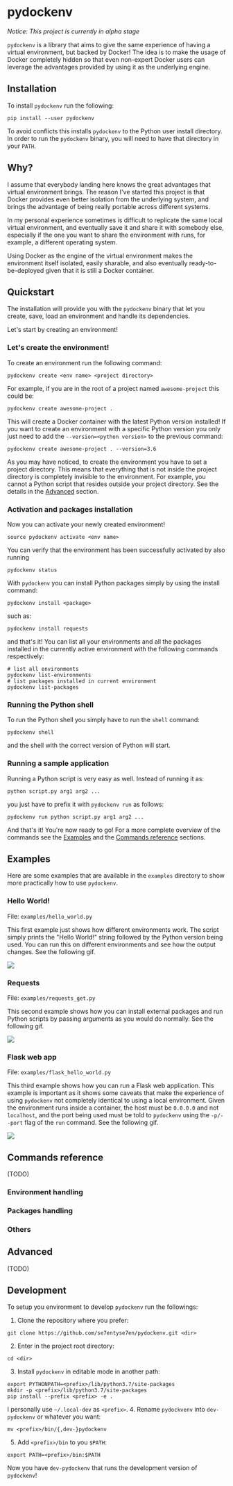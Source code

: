 # pydockenv

*Notice: This project is currently in alpha stage*

`pydockenv` is a library that aims to give the same experience of having a virtual environment, but backed by Docker! The idea is to make the usage of Docker completely hidden so that even non-expert Docker users can leverage the advantages provided by using it as the underlying engine.

## Installation

To install `pydockenv` run the following:
```
pip install --user pydockenv
```

To avoid conflicts this installs `pydockenv` to the Python user install directory. In order to run the `pydockenv` binary, you will need to have that directory in your `PATH`.


## Why?

I assume that everybody landing here knows the great advantages that virtual environment brings. The reason I've started this project is that Docker provides even better isolation from the underlying system, and brings the advantage of being really portable across different systems.

In my personal experience sometimes is difficult to replicate the same local virtual environment, and eventually save it and share it with somebody else, especially if the one you want to share the environment with runs, for example, a different operating system.

Using Docker as the engine of the virtual environment makes the environment itself isolated, easily sharable, and also eventually ready-to-be-deployed given that it is still a Docker container.

## Quickstart

The installation will provide you with the `pydockenv` binary that let you create, save, load an environment and handle its dependencies.

Let's start by creating an environment!

### Let's create the environment!

To create an environment run the following command:
```
pydockenv create <env name> <project directory>
```

For example, if you are in the root of a project named `awesome-project` this could be:
```
pydockenv create awesome-project .
```

This will create a Docker container with the latest Python version installed! If you want to create an environment with a specific Python version you only just need to add the `--version=<python version>` to the previous command:
```
pydockenv create awesome-project . --version=3.6
```

As you may have noticed, to create the environment you have to set a project directory. This means that everything that is not inside the project directory is completely invisible to the environment. For example, you cannot a Python script that resides outside your project directory. See the details in the [Advanced](#advanced) section.

### Activation and packages installation

Now you can activate your newly created environment!
```
source pydockenv activate <env name>
```

You can verify that the environment has been successfully activated by also running
```
pydockenv status
```

With `pydockenv` you can install Python packages simply by using the install command:
```
pydockenv install <package>
```
such as:
```
pydockenv install requests
```

and that's it! You can list all your environments and all the packages installed in the currently active environment with the following commands respectively:
```
# list all environments
pydockenv list-environments
# list packages installed in current environment
pydockenv list-packages
```

### Running the Python shell

To run the Python shell you simply have to run the `shell` command:
```
pydockenv shell
```
and the shell with the correct version of Python will start.

### Running a sample application

Running a Python script is very easy as well. Instead of running it as:
```
python script.py arg1 arg2 ...
```
you just have to prefix it with `pydockenv run` as follows:
```
pydockenv run python script.py arg1 arg2 ...
```

And that's it! You're now ready to go!
For a more complete overview of the commands see the [Examples](#examples) and the [Commands reference](#commands-reference) sections.


## Examples

Here are some examples that are available in the `examples` directory to show more practically how to use `pydockenv`.

### Hello World!

File: `examples/hello_world.py`

This first example just shows how different environments work. The script simply prints the "Hello World!" string followed by the Python version being used. You can run this on different environments and see how the output changes. See the following gif.

![](https://raw.githubusercontent.com/se7entyse7en/pydockenv/master/assets/hello-world.gif)

### Requests

File: `examples/requests_get.py`

This second example shows how you can install external packages and run Python scripts by passing arguments as you would do normally. See the following gif.

![](https://raw.githubusercontent.com/se7entyse7en/pydockenv/master/assets/requests-get.gif)

### Flask web app

File: `examples/flask_hello_world.py`

This third example shows how you can run a Flask web application. This example is important as it shows some caveats that make the experience of using `pydockenv` not completely identical to using a local environment. Given the environment runs inside a container, the host must be `0.0.0.0` and not `localhost`, and the port being used must be told to `pydockenv` using the `-p/--port` flag of the `run` command. See the following gif.

![](https://raw.githubusercontent.com/se7entyse7en/pydockenv/master/assets/flask-hello-world.gif)


## Commands reference

(TODO)

### Environment handling

### Packages handling

### Others

## Advanced

(TODO)

## Development

To setup you environment to develop `pydockenv` run the followings:
1. Clone the repository where you prefer:
```
git clone https://github.com/se7entyse7en/pydockenv.git <dir>
```
2. Enter in the project root directory:
```
cd <dir>
```
3. Install `pydockenv` in editable mode in another path:
```
export PYTHONPATH=<prefix>/lib/python3.7/site-packages
mkdir -p <prefix>/lib/python3.7/site-packages
pip install --prefix <prefix> -e .
```
I personally use `~/.local-dev` as `<prefix>`.
4. Rename `pydockvenv` into `dev-pydockenv` or whatever you want:
```
mv <prefix>/bin/{,dev-}pydockenv
```
5. Add `<prefix>/bin` to you `$PATH`:
```
export PATH=<prefix>/bin:$PATH
```

Now you have `dev-pydockenv` that runs the development version of `pydockenv`!
